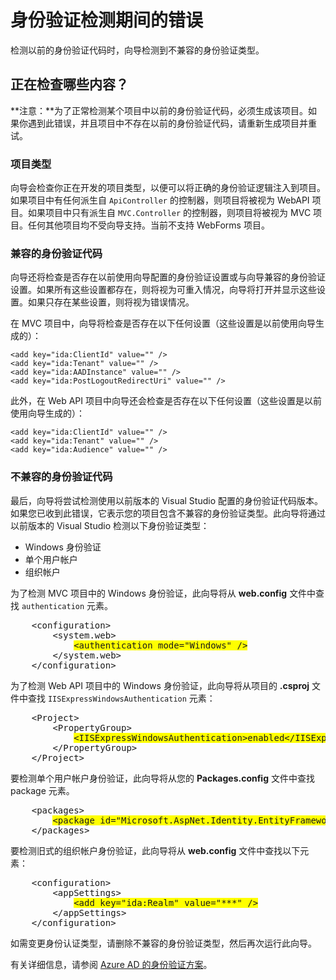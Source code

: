 <properties
    pageTitle="身份验证检测期间的错误"
    description="Active Directory 连接向导检测到不兼容的身份验证类型"
    services="active-directory"
    documentationcenter=""
    author="TomArcher"
    manager="douge"
    editor="" />  

<tags
    ms.assetid="dd89ea63-4e45-4da1-9642-645b9309670a"
    ms.service="active-directory"
    ms.workload="web"
    ms.tgt_pltfrm="vs-getting-started"
    ms.devlang="na"
    ms.topic="article"
    ms.date="11/18/2016"
    wacn.date="02/06/2017"
    ms.author="tarcher" />  


# 身份验证检测期间的错误
检测以前的身份验证代码时，向导检测到不兼容的身份验证类型。

## 正在检查哪些内容？
**注意：**为了正常检测某个项目中以前的身份验证代码，必须生成该项目。如果你遇到此错误，并且项目中不存在以前的身份验证代码，请重新生成项目并重试。

### 项目类型
向导会检查你正在开发的项目类型，以便可以将正确的身份验证逻辑注入到项目。如果项目中有任何派生自 `ApiController` 的控制器，则项目将被视为 WebAPI 项目。如果项目中只有派生自 `MVC.Controller` 的控制器，则项目将被视为 MVC 项目。任何其他项目均不受向导支持。当前不支持 WebForms 项目。

### 兼容的身份验证代码
向导还将检查是否存在以前使用向导配置的身份验证设置或与向导兼容的身份验证设置。如果所有这些设置都存在，则将视为可重入情况，向导将打开并显示这些设置。如果只存在某些设置，则将视为错误情况。

在 MVC 项目中，向导将检查是否存在以下任何设置（这些设置是以前使用向导生成的）：

    <add key="ida:ClientId" value="" />
    <add key="ida:Tenant" value="" />
    <add key="ida:AADInstance" value="" />
    <add key="ida:PostLogoutRedirectUri" value="" />

此外，在 Web API 项目中向导还会检查是否存在以下任何设置（这些设置是以前使用向导生成的）：

    <add key="ida:ClientId" value="" />
    <add key="ida:Tenant" value="" />
    <add key="ida:Audience" value="" />

### 不兼容的身份验证代码
最后，向导将尝试检测使用以前版本的 Visual Studio 配置的身份验证代码版本。如果您已收到此错误，它表示您的项目包含不兼容的身份验证类型。此向导将通过以前版本的 Visual Studio 检测以下身份验证类型：

- Windows 身份验证
- 单个用户帐户
- 组织帐户

为了检测 MVC 项目中的 Windows 身份验证，此向导将从 **web.config** 文件中查找 `authentication` 元素。

<pre>
    &lt;configuration>
        &lt;system.web>
            <span style="background-color: yellow">&lt;authentication mode="Windows" /></span>
        &lt;/system.web>
    &lt;/configuration>
</pre>

为了检测 Web API 项目中的 Windows 身份验证，此向导将从项目的 **.csproj** 文件中查找 `IISExpressWindowsAuthentication` 元素：

<pre>
    &lt;Project>
        &lt;PropertyGroup>
            <span style="background-color: yellow">&lt;IISExpressWindowsAuthentication>enabled&lt;/IISExpressWindowsAuthentication></span>
        &lt;/PropertyGroup>
    &lt;/Project>
</pre>

要检测单个用户帐户身份验证，此向导将从您的 **Packages.config** 文件中查找 package 元素。

<pre>
    &lt;packages>
        <span style="background-color: yellow">&lt;package id="Microsoft.AspNet.Identity.EntityFramework" version="2.1.0" targetFramework="net45" /></span>
    &lt;/packages>
</pre>

要检测旧式的组织帐户身份验证，此向导将从 **web.config** 文件中查找以下元素：

<pre>
    &lt;configuration>
        &lt;appSettings>
            <span style="background-color: yellow">&lt;add key="ida:Realm" value="***" /></span>
        &lt;/appSettings>
    &lt;/configuration>
</pre>

如需变更身份认证类型，请删除不兼容的身份验证类型，然后再次运行此向导。

有关详细信息，请参阅 [Azure AD 的身份验证方案](/documentation/articles/active-directory-authentication-scenarios/)。

<!---HONumber=Mooncake_Quality_Review_0125_2017-->
